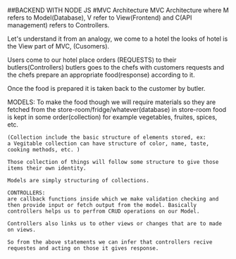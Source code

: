 ##BACKEND WITH NODE JS
#MVC Architecture
MVC Architecture where M refers to Model(Database), V refer to View(Frontend) and C(API management) refers to Controllers.  

Let's understand it from an analogy, we come to a hotel the looks of hotel is the View part of MVC, (Cusomers).

Users come to our hotel place orders (REQUESTS) to their butlers(Controllers) butlers goes to the chefs with customers requests and the chefs prepare an appropriate food(response) according to it. 

Once the food is prepared it is taken back to the customer by butler.

MODELS:
    To make the food though we will require materials so they are fetched from the store-room/fridge/whatever(database) in store-room food is kept in some order(collection) for example vegetables, fruites, spices, etc. 
    
    (Collection include the basic structure of elements stored, ex: 
    a Vegitable collection can have structure of color, name, taste, cooking methods, etc. )

    Those collection of things will follow some structure to give those items their own identity. 

    Models are simply structuring of collections.  

    CONTROLLERS: 
    are callback functions inside which we make validation checking and then provide input or fetch output from the model. Basically controllers helps us to perfrom CRUD operations on our Model. 

    Controllers also links us to other views or changes that are to made on views.  

    So from the above statements we can infer that controllers recive requestes and acting on those it gives response. 
